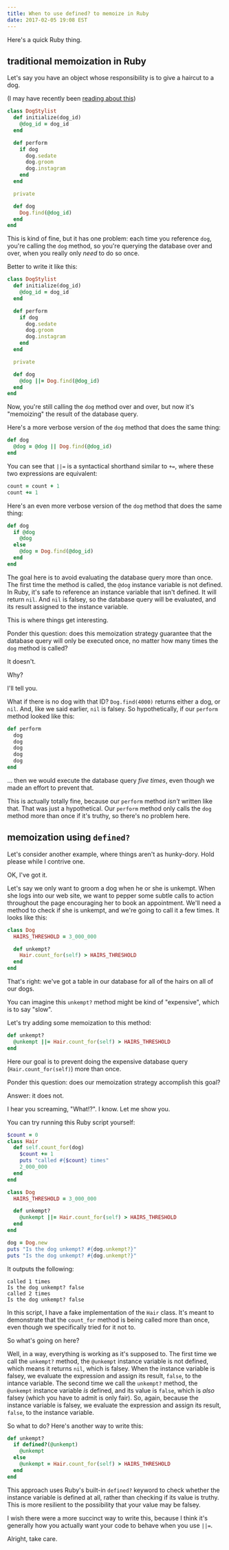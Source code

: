 ```yaml
---
title: When to use defined? to memoize in Ruby
date: 2017-02-05 19:08 EST
---
```


Here's a quick Ruby thing.

## traditional memoization in Ruby

Let's say you have an object whose responsibility is to give a haircut to a dog.

(I may have recently been [reading about this])

[reading about this]: https://thehairpin.com/this-dog-instagram-is-good-525e421c05ac#.2andaxs68

```ruby
class DogStylist
  def initialize(dog_id)
    @dog_id = dog_id
  end

  def perform
    if dog
      dog.sedate
      dog.groom
      dog.instagram
    end
  end

  private

  def dog
    Dog.find(@dog_id)
  end
end
```

This is kind of fine, but it has one problem:
each time you reference `dog`, you're calling the `dog` method,
so you're querying the database over and over,
when you really only _need_ to do so once.

Better to write it like this:

```ruby
class DogStylist
  def initialize(dog_id)
    @dog_id = dog_id
  end

  def perform
    if dog
      dog.sedate
      dog.groom
      dog.instagram
    end
  end

  private

  def dog
    @dog ||= Dog.find(@dog_id)
  end
end
```

Now, you're still calling the `dog` method over and over, but now it's "memoizing" the result of the database query.

Here's a more verbose version of the `dog` method that does the same thing:

```ruby
def dog
  @dog = @dog || Dog.find(@dog_id)
end
```

You can see that `||=` is a syntactical shorthand similar to `+=`, where these two expressions are equivalent:

```ruby
count = count + 1
count += 1
```

Here's an even more verbose version of the `dog` method that does the same thing:

```ruby
def dog
  if @dog
    @dog
  else
    @dog = Dog.find(@dog_id)
  end
end
```

The goal here is to avoid evaluating the database query more than once.
The first time the method is called, the `@dog` instance variable is not defined.
In Ruby, it's safe to reference an instance variable that isn't defined.
It will return `nil`.
And `nil` is falsey, so the database query will be evaluated, and its result assigned to the instance variable.

This is where things get interesting.

Ponder this question:
does this memoization strategy guarantee that the database query will only be executed once, no matter how many times the `dog` method is called?

It doesn't.

Why?

I'll tell you.

What if there is no dog with that ID? `Dog.find(4000)` returns either a dog, or `nil`.
And, like we said earlier, `nil` is falsey.
So hypothetically, if our `perform` method looked like this:

```ruby
def perform
  dog
  dog
  dog
  dog
  dog
end
```

... then we would execute the database query _five times_, even though we made an effort to prevent that.

This is actually totally fine, because our `perform` method _isn't_ written like that.
That was just a hypothetical.
Our `perform` method only calls the `dog` method more than once if it's truthy, so there's no problem here.

## memoization using `defined?`

Let's consider another example, where things aren't as hunky-dory.
Hold please while I contrive one.

OK, I've got it.

Let's say we only want to groom a dog when he or she is unkempt.
When she logs into our web site, we want to pepper some subtle calls to action throughout the page encouraging her to book an appointment.
We'll need a method to check if she is unkempt, and we're going to call it a few times.
It looks like this:

```ruby
class Dog
  HAIRS_THRESHOLD = 3_000_000

  def unkempt?
    Hair.count_for(self) > HAIRS_THRESHOLD
  end
end
```

That's right: we've got a table in our database for all of the hairs on all of our dogs.

You can imagine this `unkempt?` method might be kind of "expensive", which is to say "slow".

Let's try adding some memoization to this method:

```ruby
def unkempt?
  @unkempt ||= Hair.count_for(self) > HAIRS_THRESHOLD
end
```

Here our goal is to prevent doing the expensive database query (`Hair.count_for(self)`) more than once.

Ponder this question: does our memoization strategy accomplish this goal?

Answer: it does not.

I hear you screaming, "What!?".
I know.
Let me show you.

You can try running this Ruby script yourself:

```ruby
$count = 0
class Hair
  def self.count_for(dog)
    $count += 1
    puts "called #{$count} times"
    2_000_000
  end
end

class Dog
  HAIRS_THRESHOLD = 3_000_000

  def unkempt?
    @unkempt ||= Hair.count_for(self) > HAIRS_THRESHOLD
  end
end

dog = Dog.new
puts "Is the dog unkempt? #{dog.unkempt?}"
puts "Is the dog unkempt? #{dog.unkempt?}"
```

It outputs the following:

```
called 1 times
Is the dog unkempt? false
called 2 times
Is the dog unkempt? false
```

In this script, I have a fake implementation of the `Hair` class.
It's meant to demonstrate that the `count_for` method is being called more than once, even though we specifically tried for it not to.

So what's going on here?

Well, in a way, everything is working as it's supposed to.
The first time we call the `unkempt?` method, the `@unkempt` instance variable is not defined, which means it returns `nil`, which is falsey.
When the instance variable is falsey, we evaluate the expression and assign its result, `false`, to the intance variable.
The second time we call the `unkempt?` method, the `@unkempt` instance variable _is_ defined, and its value is `false`, which is _also_ falsey (which you have to admit is only fair).
So, again, because the instance variable is falsey, we evaluate the expression and assign its result, `false`, to the instance variable.

So what to do?
Here's another way to write this:

```ruby
def unkempt?
  if defined?(@unkempt)
    @unkempt
  else
    @unkempt = Hair.count_for(self) > HAIRS_THRESHOLD
  end
end
```

This approach uses Ruby's built-in `defined?` keyword to check whether the instance variable is defined at all, rather than checking if its value is truthy.
This is more resilient to the possibility that your value may be falsey.

I wish there were a more succinct way to write this, because I think it's generally how you actually want your code to behave when you use `||=`.

Alright, take care.
